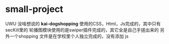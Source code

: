 # small-project
UWU 没啥想说的
**kai-dogshopping** 使用的CSS，Html，Js完成的，其中只有secKill里的 轮播图模块使用的是swiper插件完成的，其它全是自己手搓出来的
另外一个shopping 文件是在学校里个人独立完成的，没有添加 js
